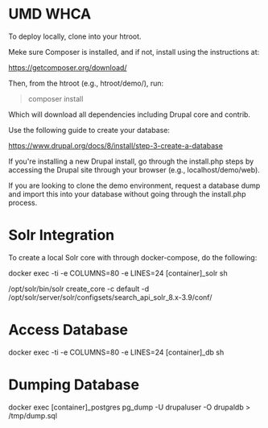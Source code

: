 # UMD WHCA

To deploy locally, clone into your htroot.

Meke sure Composer is installed, and if not, install using the instructions at:

https://getcomposer.org/download/

Then, from the htroot (e.g., htroot/demo/), run:

> composer install

Which will download all dependencies including Drupal core and contrib.

Use the following guide to create your database:

https://www.drupal.org/docs/8/install/step-3-create-a-database

If you're installing a new Drupal install, go through the install.php steps by accessing the Drupal site through your browser (e.g., localhost/demo/web).

If you are looking to clone the demo environment, request a database dump and import this into your database without going through the install.php process.

# Solr Integration

To create a local Solr core with through docker-compose, do the following:

docker exec -ti -e COLUMNS=80 -e LINES=24 [container]_solr sh

/opt/solr/bin/solr create_core -c default -d /opt/solr/server/solr/configsets/search_api_solr_8.x-3.9/conf/

# Access Database

docker exec -ti -e COLUMNS=80 -e LINES=24 [container]_db sh

# Dumping Database

docker exec [container]_postgres pg_dump -U drupaluser -O drupaldb > /tmp/dump.sql
